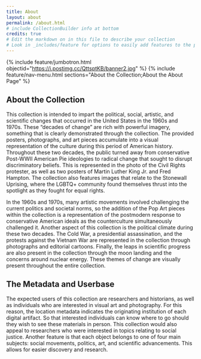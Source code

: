```yaml
---
title: About
layout: about
permalink: /about.html
# include CollectionBuilder info at bottom
credits: true
# Edit the markdown on in this file to describe your collection
# Look in _includes/feature for options to easily add features to the page
---
```

{% include feature/jumbotron.html objectid="https://i.postimg.cc/QttsptKB/banner2.jpg" %}
{% include feature/nav-menu.html sections="About the Collection;About the About Page" %}
## About the Collection
This collection is intended to impart the political, social, artistic, and scientific changes that occurred in the United States in the 1960s and 1970s. These “decades of change” are rich with powerful imagery, something that is clearly demonstrated through the collection. The provided posters, photographs, and art pieces accumulate into a visual representation of the culture during this period of American history. Throughout these two decades, the public turned away from conservative Post-WWII American Pie ideologies to radical change that sought to disrupt discriminatory beliefs. This is represented in the photo of the Civil Rights protester, as well as two posters of Martin Luther King Jr. and Fred Hampton. The collection also features images that relate to the Stonewall Uprising, where the LGBTQ+ community found themselves thrust into the spotlight as they fought for equal rights. 

In the 1960s and 1970s, many artistic movements involved challenging the current politics and societal norms, so the addition of the Pop Art pieces within the collection is a representation of the postmodern response to conservative American ideals as the counterculture simultaneously challenged it. Another aspect of this collection is the political climate during these two decades. The Cold War, a presidential assassination, and the protests against the Vietnam War are represented in the collection through photographs and editorial cartoons. Finally, the leaps in scientific progress are also present in the collection through the moon landing and the  concerns around nuclear energy. These themes of change are visually present throughout the entire collection. 

## The Metadata and Userbase
The expected users of this collection are researchers and historians, as well as individuals who are interested in visual art and photography. For this reason, the location metadata indicates the originating institution of each digital artifact. So that interested individuals can know where to go should they wish to see these materials in person. This collection would also appeal to researchers who were interested in topics relating to social justice. Another feature is that each object belongs to one of four main subjects: social movements, politics, art, and scientific advancements. This allows for easier discovery and research. 


